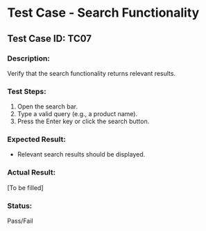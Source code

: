 # Test Case - Search Functionality

## Test Case ID: TC07

### Description:
Verify that the search functionality returns relevant results.

### Test Steps:
1. Open the search bar.
2. Type a valid query (e.g., a product name).
3. Press the Enter key or click the search button.

### Expected Result:
- Relevant search results should be displayed.

### Actual Result:
[To be filled]

### Status:
Pass/Fail
